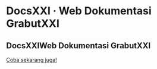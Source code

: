 # DocsXXI · Web Dokumentasi GrabutXXI

## DocsXXIWeb Dokumentasi GrabutXXI

[Coba sekarang juga!](https://github.com/chlasswg26/grabutxxi)

